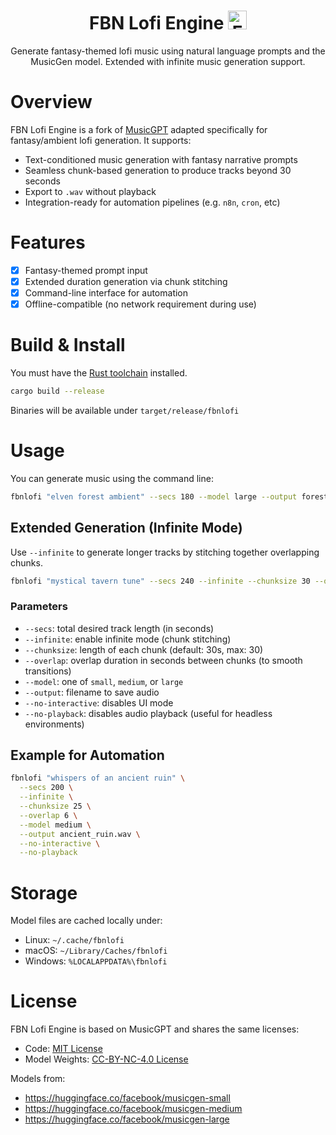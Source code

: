<h1 align="center">
    <span>FBN Lofi Engine</span>
    <img height="30" src="assets/music-icon.svg" alt="Fantasy Broadcast Network logo"/>
</h1>

<p align="center">
    Generate fantasy-themed lofi music using natural language prompts and the MusicGen model. Extended with infinite music generation support.
</p>

# Overview

FBN Lofi Engine is a fork of [MusicGPT](https://github.com/gabotechs/MusicGPT) adapted specifically for fantasy/ambient lofi generation. It supports:

- Text-conditioned music generation with fantasy narrative prompts
- Seamless chunk-based generation to produce tracks beyond 30 seconds
- Export to `.wav` without playback
- Integration-ready for automation pipelines (e.g. `n8n`, `cron`, etc)

# Features
- [x] Fantasy-themed prompt input
- [x] Extended duration generation via chunk stitching
- [x] Command-line interface for automation
- [x] Offline-compatible (no network requirement during use)

# Build & Install

You must have the [Rust toolchain](https://www.rust-lang.org/tools/install) installed.

```bash
cargo build --release
```

Binaries will be available under `target/release/fbnlofi`

# Usage

You can generate music using the command line:

```bash
fbnlofi "elven forest ambient" --secs 180 --model large --output forest_song.wav
```

## Extended Generation (Infinite Mode)

Use `--infinite` to generate longer tracks by stitching together overlapping chunks.

```bash
fbnlofi "mystical tavern tune" --secs 240 --infinite --chunksize 30 --overlap 8 --model large --output tavern.wav
```

### Parameters
- `--secs`: total desired track length (in seconds)
- `--infinite`: enable infinite mode (chunk stitching)
- `--chunksize`: length of each chunk (default: 30s, max: 30)
- `--overlap`: overlap duration in seconds between chunks (to smooth transitions)
- `--model`: one of `small`, `medium`, or `large`
- `--output`: filename to save audio
- `--no-interactive`: disables UI mode
- `--no-playback`: disables audio playback (useful for headless environments)

## Example for Automation

```bash
fbnlofi "whispers of an ancient ruin" \
  --secs 200 \
  --infinite \
  --chunksize 25 \
  --overlap 6 \
  --model medium \
  --output ancient_ruin.wav \
  --no-interactive \
  --no-playback
```

# Storage

Model files are cached locally under:
- Linux: `~/.cache/fbnlofi`
- macOS: `~/Library/Caches/fbnlofi`
- Windows: `%LOCALAPPDATA%\fbnlofi`

# License

FBN Lofi Engine is based on MusicGPT and shares the same licenses:

- Code: [MIT License](./LICENSE)
- Model Weights: [CC-BY-NC-4.0 License](https://spdx.org/licenses/CC-BY-NC-4.0)

Models from:
- https://huggingface.co/facebook/musicgen-small
- https://huggingface.co/facebook/musicgen-medium
- https://huggingface.co/facebook/musicgen-large
